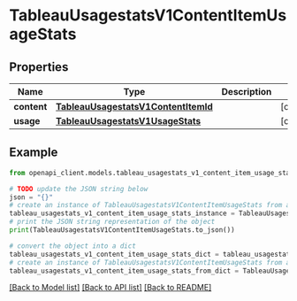 # TableauUsagestatsV1ContentItemUsageStats


## Properties

Name | Type | Description | Notes
------------ | ------------- | ------------- | -------------
**content** | [**TableauUsagestatsV1ContentItemId**](TableauUsagestatsV1ContentItemId.md) |  | [optional] 
**usage** | [**TableauUsagestatsV1UsageStats**](TableauUsagestatsV1UsageStats.md) |  | [optional] 

## Example

```python
from openapi_client.models.tableau_usagestats_v1_content_item_usage_stats import TableauUsagestatsV1ContentItemUsageStats

# TODO update the JSON string below
json = "{}"
# create an instance of TableauUsagestatsV1ContentItemUsageStats from a JSON string
tableau_usagestats_v1_content_item_usage_stats_instance = TableauUsagestatsV1ContentItemUsageStats.from_json(json)
# print the JSON string representation of the object
print(TableauUsagestatsV1ContentItemUsageStats.to_json())

# convert the object into a dict
tableau_usagestats_v1_content_item_usage_stats_dict = tableau_usagestats_v1_content_item_usage_stats_instance.to_dict()
# create an instance of TableauUsagestatsV1ContentItemUsageStats from a dict
tableau_usagestats_v1_content_item_usage_stats_from_dict = TableauUsagestatsV1ContentItemUsageStats.from_dict(tableau_usagestats_v1_content_item_usage_stats_dict)
```
[[Back to Model list]](../README.md#documentation-for-models) [[Back to API list]](../README.md#documentation-for-api-endpoints) [[Back to README]](../README.md)


